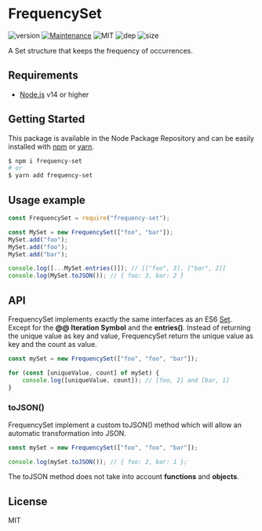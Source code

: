 # FrequencySet
![version](https://img.shields.io/badge/dynamic/json.svg?url=https://raw.githubusercontent.com/fraxken/FrequencySet/master/package.json&query=$.version&label=Version)
[![Maintenance](https://img.shields.io/badge/Maintained%3F-yes-green.svg)](https://github.com/fraxken/FrequencySet/commit-activity)
![MIT](https://img.shields.io/github/license/mashape/apistatus.svg)
![dep](https://img.shields.io/david/fraxken/FrequencySet)
![size](https://img.shields.io/github/languages/code-size/fraxken/FrequencySet)

A Set structure that keeps the frequency of occurrences.

## Requirements
- [Node.js](https://nodejs.org/en/) v14 or higher

## Getting Started

This package is available in the Node Package Repository and can be easily installed with [npm](https://docs.npmjs.com/getting-started/what-is-npm) or [yarn](https://yarnpkg.com).

```bash
$ npm i frequency-set
# or
$ yarn add frequency-set
```

## Usage example

```js
const FrequencySet = require("frequency-set");

const MySet = new FrequencySet(["foo", "bar"]);
MySet.add("foo");
MySet.add("foo");
MySet.add("bar");

console.log([...MySet.entries()]); // [["foo", 3], ["bar", 2]]
console.log(MySet.toJSON()); // { foo: 3, bar: 2 }
```

## API
FrequencySet implements exactly the same interfaces as an ES6 [Set](https://developer.mozilla.org/fr/docs/Web/JavaScript/Reference/Objets_globaux/Set). Except for the **@@ Iteration Symbol** and the **entries()**. Instead of returning the unique value as key and value, FrequencySet return the unique value as key and the count as value.

```js
const mySet = new FrequencySet(["foo", "foo", "bar"]);

for (const [uniqueValue, count] of mySet) {
    console.log([uniqueValue, count]); // [foo, 2] and [bar, 1]
}
```

### toJSON()
FrequencySet implement a custom toJSON() method which will allow an automatic transformation into JSON.

```js
const mySet = new FrequencySet(["foo", "foo", "bar"]);

console.log(mySet.toJSON()); // { foo: 2, bar: 1 };
```

The toJSON method does not take into account **functions** and **objects**.

## License
MIT
